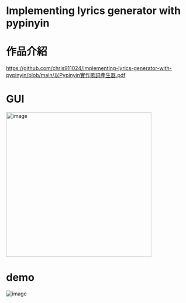 #  Implementing lyrics generator with pypinyin
# 作品介紹
https://github.com/chris911024/Implementing-lyrics-generator-with-pypinyin/blob/main/以Pypinyin實作歌詞產生器.pdf
# GUI
<img width="397" alt="image" src="https://github.com/chris911024/Implementing-lyrics-generator-with-pypinyin/assets/67829896/eaedd575-7cc6-44ea-8909-cbc52b916e39">

# demo
![image](https://github.com/chris911024/Implementing-lyrics-generator-with-pypinyin/assets/67829896/b98c8f56-24cd-4680-bd67-2b362a779c88)


